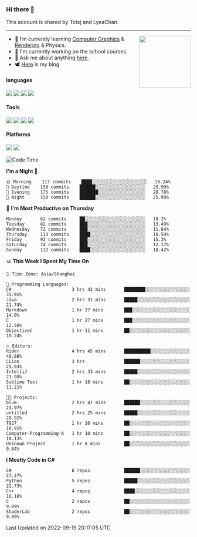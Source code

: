 ### Hi there 👋

This account is shared by Txtxj and LyeaChan.

---

<img align="right" height="141" src="https://github-readme-stats.vercel.app/api?username=txtxj&theme=tokyonight&show_icons=true&count_private=true">

- 🌱 I’m currently learning [Computer Graphics](https://github.com/txtxj/GAMES101) & [Rendering](https://github.com/txtxj/GAMES202) & Physics.
- 🐶 I'm currently working on the school courses.
- 💬 Ask me about anything [here](https://github.com/txtxj/txtxj/issues).
- 🕊️ [Here](https://txtxj.top) is my blog.

#### languages

![](https://img.shields.io/badge/C++-00599C?logo=cplusplus&logoColor=fff)
![](https://img.shields.io/badge/Python-3e74a2?logo=python&logoColor=fff)
![](https://img.shields.io/badge/C%23-239120?logo=csharp&logoColor=fff)
![](https://img.shields.io/badge/C-A8B9CC?logo=c&logoColor=555)


#### Tools

![](https://img.shields.io/badge/JetBrains-000000?logo=jetbrains&logoColor=fff)
![](https://img.shields.io/badge/Unity-FFFFFF?logo=unity&logoColor=000)
![](https://img.shields.io/badge/SublimeText_3-FF9800?logo=sublimetext&logoColor=fff)
![](https://img.shields.io/badge/Blender-F5792A?logo=blender&logoColor=fff)


#### Platforms

![](https://img.shields.io/badge/Windows_10-0078D6?logo=windows&logoColor=fff)
![](https://img.shields.io/badge/Ubuntu_20.04-E95420?logo=ubuntu&logoColor=fff)


<!--START_SECTION:waka-->
![Code Time](http://img.shields.io/badge/Code%20Time-318%20hrs%2039%20mins-blue)

**I'm a Night 🦉** 

```text
🌞 Morning    117 commits    ████░░░░░░░░░░░░░░░░░░░░░   19.24% 
🌆 Daytime    158 commits    ██████░░░░░░░░░░░░░░░░░░░   25.99% 
🌃 Evening    175 commits    ███████░░░░░░░░░░░░░░░░░░   28.78% 
🌙 Night      158 commits    ██████░░░░░░░░░░░░░░░░░░░   25.99%

```
📅 **I'm Most Productive on Thursday** 

```text
Monday       62 commits     ██░░░░░░░░░░░░░░░░░░░░░░░   10.2% 
Tuesday      82 commits     ███░░░░░░░░░░░░░░░░░░░░░░   13.49% 
Wednesday    72 commits     ███░░░░░░░░░░░░░░░░░░░░░░   11.84% 
Thursday     113 commits    ████░░░░░░░░░░░░░░░░░░░░░   18.59% 
Friday       93 commits     ███░░░░░░░░░░░░░░░░░░░░░░   15.3% 
Saturday     74 commits     ███░░░░░░░░░░░░░░░░░░░░░░   12.17% 
Sunday       112 commits    ████░░░░░░░░░░░░░░░░░░░░░   18.42%

```


📊 **This Week I Spent My Time On** 

```text
⌚︎ Time Zone: Asia/Shanghai

💬 Programming Languages: 
C#                       3 hrs 42 mins       ████████░░░░░░░░░░░░░░░░░   31.91% 
Java                     2 hrs 31 mins       █████░░░░░░░░░░░░░░░░░░░░   21.74% 
Markdown                 1 hr 37 mins        ███░░░░░░░░░░░░░░░░░░░░░░   14.0% 
C                        1 hr 27 mins        ███░░░░░░░░░░░░░░░░░░░░░░   12.58% 
ObjectiveC               1 hr 11 mins        ██░░░░░░░░░░░░░░░░░░░░░░░   10.24%

🔥 Editors: 
Rider                    4 hrs 45 mins       ██████████░░░░░░░░░░░░░░░   40.88% 
CLion                    3 hrs               ██████░░░░░░░░░░░░░░░░░░░   25.93% 
IntelliJ                 2 hrs 33 mins       █████░░░░░░░░░░░░░░░░░░░░   21.98% 
Sublime Text             1 hr 18 mins        ██░░░░░░░░░░░░░░░░░░░░░░░   11.21%

🐱‍💻 Projects: 
blum                     2 hrs 47 mins       ██████░░░░░░░░░░░░░░░░░░░   23.97% 
untitled                 2 hrs 25 mins       █████░░░░░░░░░░░░░░░░░░░░   20.92% 
T827                     1 hr 16 mins        ██░░░░░░░░░░░░░░░░░░░░░░░   10.91% 
Computer-Programming-A   1 hr 10 mins        ██░░░░░░░░░░░░░░░░░░░░░░░   10.13% 
Unknown Project          1 hr 8 mins         ██░░░░░░░░░░░░░░░░░░░░░░░   9.84%

```

**I Mostly Code in C#** 

```text
C#                       6 repos             ██████░░░░░░░░░░░░░░░░░░░   27.27% 
Python                   5 repos             █████░░░░░░░░░░░░░░░░░░░░   22.73% 
C++                      4 repos             ████░░░░░░░░░░░░░░░░░░░░░   18.18% 
C                        2 repos             ██░░░░░░░░░░░░░░░░░░░░░░░   9.09% 
ShaderLab                2 repos             ██░░░░░░░░░░░░░░░░░░░░░░░   9.09%

```



 Last Updated on 2022-09-19 20:17:05 UTC
<!--END_SECTION:waka-->
